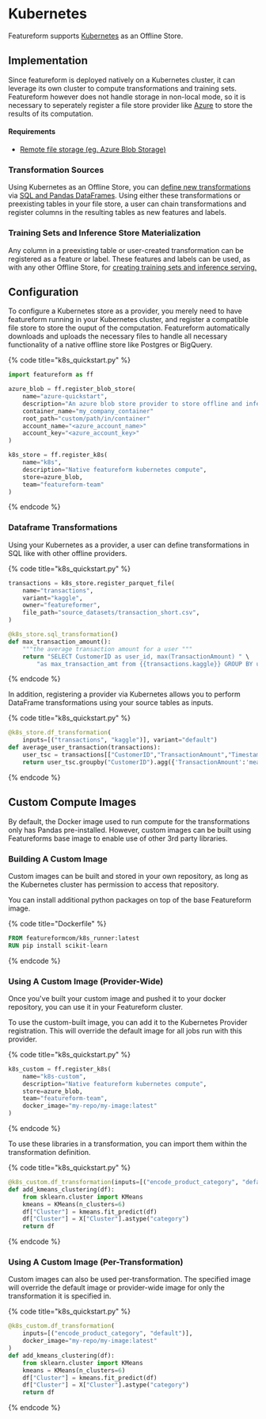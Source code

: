 # Kubernetes

Featureform supports [Kubernetes](https://kubernetes.io/) as an Offline Store.

## Implementation <a href="#implementation" id="implementation"></a>
Since featureform is deployed natively on a Kubernetes cluster, it can leverage its own cluster to compute transformations and training sets. Featureform however does not handle storage in non-local mode, so it is necessary to seperately register a file store provider like [Azure](azure.md) to store the results of its computation.

#### Requirements
* [Remote file storage (eg. Azure Blob Storage)](azure.md)

### Transformation Sources

Using Kubernetes as an Offline Store, you can [define new transformations](../getting-started/transforming-data.md) via [SQL and Pandas DataFrames](https://spark.apache.org/docs/latest/sql-programming-guide.html). Using either these transformations or preexisting tables in your file store, a user can chain transformations and register columns in the resulting tables as new features and labels.

### Training Sets and Inference Store Materialization

Any column in a preexisting table or user-created transformation can be registered as a feature or label. These features and labels can be used, as with any other Offline Store, for [creating training sets and inference serving.](../getting-started/defining-features-labels-and-training-sets.md)

## Configuration <a href="#configuration" id="configuration"></a>

To configure a Kubernetes store as a provider, you merely need to have featureform running in your Kubernetes cluster, and register a compatible file store to store the ouput of the computation. Featureform automatically downloads and uploads the necessary files to handle all necessary functionality of a native offline store like Postgres or BigQuery.


{% code title="k8s_quickstart.py" %}
```python
import featureform as ff

azure_blob = ff.register_blob_store(
    name="azure-quickstart",
    description="An azure blob store provider to store offline and inference data" # Optional
    container_name="my_company_container"
    root_path="custom/path/in/container"
    account_name="<azure_account_name>"
    account_key="<azure_account_key>" 
)

k8s_store = ff.register_k8s(
    name="k8s",
    description="Native featureform kubernetes compute",
    store=azure_blob,
    team="featureform-team"
)
```
{% endcode %}

### Dataframe Transformations
Using your Kubernetes as a provider, a user can define transformations in SQL like with other offline providers.

{% code title="k8s_quickstart.py" %}
```python
transactions = k8s_store.register_parquet_file(
    name="transactions",
    variant="kaggle",
    owner="featureformer",
    file_path="source_datasets/transaction_short.csv",
)

@k8s_store.sql_transformation()
def max_transaction_amount():
    """the average transaction amount for a user """
    return "SELECT CustomerID as user_id, max(TransactionAmount) " \
        "as max_transaction_amt from {{transactions.kaggle}} GROUP BY user_id"
```
{% endcode %}

In addition, registering a provider via Kubernetes allows you to perform DataFrame transformations using your source tables as inputs.

{% code title="k8s_quickstart.py" %}
```python
@k8s_store.df_transformation(
    inputs=[("transactions", "kaggle")], variant="default")
def average_user_transaction(transactions):
    user_tsc = transactions[["CustomerID","TransactionAmount","Timestamp"]]
    return user_tsc.groupby("CustomerID").agg({'TransactionAmount':'mean','Timestamp':'max'})
```
{% endcode %}

## Custom Compute Images

By default, the Docker image used to run compute for the transformations only has Pandas pre-installed. However, 
custom images can be built using Featureforms base image to enable use of other 3rd party libraries. 

### Building A Custom Image

Custom images can be built and stored in your own repository, as long as the Kubernetes cluster has permission to access
that repository.

You can install additional python packages on top of the base Featureform image.

{% code title="Dockerfile" %}
```dockerfile
FROM featureformcom/k8s_runner:latest
RUN pip install scikit-learn
```
{% endcode %}

### Using A Custom Image (Provider-Wide)
Once you've built your custom image and pushed it to your docker repository, you can use it in your Featureform cluster.

To use the custom-built image, you can add it to the Kubernetes Provider registration. This will override the default
image for all jobs run with this provider. 

{% code title="k8s_quickstart.py" %}
```python
k8s_custom = ff.register_k8s(
    name="k8s-custom",
    description="Native featureform kubernetes compute",
    store=azure_blob,
    team="featureform-team",
    docker_image="my-repo/my-image:latest"
)
```
{% endcode %}

To use these libraries in a transformation, you can import them within the transformation definition. 

{% code title="k8s_quickstart.py" %}
```python
@k8s_custom.df_transformation(inputs=[("encode_product_category", "default")])
def add_kmeans_clustering(df):
    from sklearn.cluster import KMeans
    kmeans = KMeans(n_clusters=6)
    df["Cluster"] = kmeans.fit_predict(df)
    df["Cluster"] = X["Cluster"].astype("category")
    return df
```
{% endcode %}

### Using A Custom Image (Per-Transformation)
Custom images can also be used per-transformation. The specified image will override the default image or provider-wide
image for only the transformation it is specified in.

{% code title="k8s_quickstart.py" %}
```python
@k8s_custom.df_transformation(
    inputs=[("encode_product_category", "default")],
    docker_image="my-repo/my-image:latest"
)
def add_kmeans_clustering(df):
    from sklearn.cluster import KMeans
    kmeans = KMeans(n_clusters=6)
    df["Cluster"] = kmeans.fit_predict(df)
    df["Cluster"] = X["Cluster"].astype("category")
    return df
```
{% endcode %}
